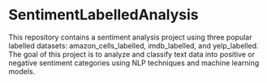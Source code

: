 # SentimentLabelledAnalysis
This repository contains a sentiment analysis project using three popular labelled datasets: amazon_cells_labelled, imdb_labelled, and yelp_labelled. The goal of this project is to analyze and classify text data into positive or negative sentiment categories using NLP techniques and machine learning models.
